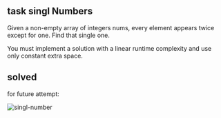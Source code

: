 ## task singl Numbers

Given a non-empty array of integers nums, every element appears twice except for one. Find that single one.

You must implement a solution with a linear runtime complexity and use only constant extra space.


## solved 
for future attempt:

![singl-number](https://user-images.githubusercontent.com/62597552/165594735-f7a94eec-953f-4f3b-81b4-8fc65df70f6a.png)


